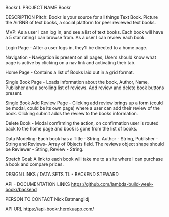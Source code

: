 Bookr
L
PROJECT NAME
Bookr

DESCRIPTION
Pitch: Bookr is your source for all things Text Book. Picture the AirBNB of text books, a social platform for peer reviewed text books.

MVP: As a user I can log in, and see a list of text books. Each book will have a 5 star rating I can browse from. As a user I can review each book.

Login Page - After a user logs in, they'll be directed to a home page.

Navigation - Navigation is present on all pages, Users should know what page is active by clicking on a nav link and activating their tab.

Home Page - Contains a list of Books laid out in a grid format.

Single Book Page - Loads information about the book, Author, Name, Publisher and a scrolling list of reviews. Add review and delete book buttons present.

Single Book Add Review Page - Clicking add review brings up a form (could be modal, could be its own page) where a user can add their review of the book. Clicking submit adds the review to the books information.

Delete Book - Modal confirming the action, on confirmation user is routed back to the home page and book is gone from the list of books.

Data Modeling: Each book has a Title - String, Author - String, Publisher - String and Reviews- Array of Objects field. The reviews object shape should be Reviewer - String, Review - String.

Stretch Goal: A link to each book will take me to a site where I can purchase a book and compare prices.

DESIGN LINKS / DATA SETS
TL - BACKEND STEWARD

API - DOCUMENTATION LINKS
https://github.com/lambda-build-week-bookr/backend

PERSON TO CONTACT
Nick Batmanglidj

API URL
https://api-bookr.herokuapp.com/
